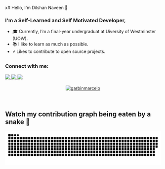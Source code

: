 x# Hello, I'm Dilshan Naveen 👋

### I'm a Self-Learned and Self Motivated Developer,

- 🎓️ Currently, I’m a final-year undergraduat at Uiversity of Westminster (UOW).
- 📚️ I like to learn as much as possible.
- ⚡️ Likes to contribute to open source projects.

### Connect with me:

<a href="https://www.facebook.com/dilshan.naveen.5">
    <img src="https://img.shields.io/badge/Facebook-1877F2?style=for-the-badge&logo=facebook&logoColor=white">
</a>

<a href="https://www.instagram.com/dilshannaveenme/">
    <img src="https://img.shields.io/badge/Instagram-E4405F?style=for-the-badge&logo=instagram&logoColor=white">
</a>


<a href="https://www.linkedin.com/in/dilshan-naveen-588200148/">
    <img src="https://img.shields.io/badge/LinkedIn-0077B5?style=for-the-badge&logo=linkedin&logoColor=white">
</a>


<br />
<br />

<div align="center">
<a href="https://www.buymeacoffee.com/dilshannavb" target="_blank"><img src="https://cdn.buymeacoffee.com/buttons/v2/default-yellow.png" height="45" width="170" alt="garbinmarcelo" /></a></div>

<br />
<br />

## Watch my contribution graph being eaten by a snake 🐍

![snake gif](https://github.com/DilshanNaveen/DilshanNaveen/blob/output/github-contribution-grid-snake.svg)
